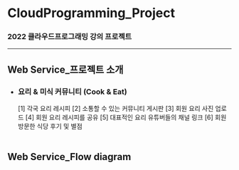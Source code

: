 # CloudProgramming_Project

### 2022 클라우드프로그래밍 강의 프로젝트

---

## Web Service_프로젝트 소개

* ### 요리 & 미식 커뮤니티 (Cook & Eat)    

  [1] 각국 요리 레시피
  [2] 소통할 수 있는 커뮤니티 게시판
  [3] 회원 요리 사진 업로드
  [4] 회원 요리 레시피를 공유
  [5] 대표적인 요리 유튜버들의 채널 링크
  [6] 회원 방문한 식당 후기 및 별점
  <br/>
  <br/>

## Web Service_Flow diagram

